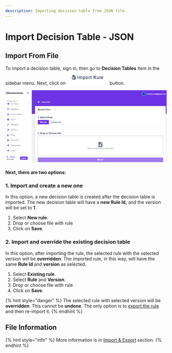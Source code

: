 ```yaml
---
description: Importing decision table from JSON file.
---
```


# Import Decision Table - JSON

## Import From File

To import a decision table, sign in, then go to **Decision Tables** item in the sidebar menu. Next, click on ![](../../.gitbook/assets/screenshoteasy-6-%20%281%29.png) button.

![](../../.gitbook/assets/image%20%2867%29.png)

#### Next, there are two options:

### 1. Import and create a new one

In this option, a new decision table is created after the decision table is imported. The new decision table will have a **new Rule Id,** and the version will be set to **1**.

1. Select **New rule**.
2. Drop or choose file with rule
3. Click on **Save**.

### 2. Import and override the existing decision table 

In this option, after importing the rule, the selected rule with the selected version will be **overridden**. The imported rule, in this way, will have the same **Rule Id** and **version** as selected.

1. Select **Existing rule**.
2. Select **Rule** and **Version**.
3. Drop or choose file with rule
4. Click on **Save**.

{% hint style="danger" %}
The selected rule with selected version will be **overridden**. This cannot be **undone**. The only option is to [export the rule](export-decision-table.md) and then re-import it.
{% endhint %}

## File Information

{% hint style="info" %}
More information is in [Import & Export](./) section.
{% endhint %}

